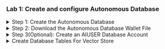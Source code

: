 ### Lab 1: Create and configure Autonomous Database
<details>
<summary>Step 1: Create the Autonomous Database</summary>    	
1. Log in to your OCI console.<br>
2. Open the main "hamburger" menu in the top left corner of the Console. Select "Oracle Database" and then click "Autonomous Database."<br>
&nbsp;&nbsp;&nbsp;&nbsp;<img src="images/adb1.png" width="300" height="320"><br>
3. Select the correct compartment from the "List Scope"→"Compartment" on the left side of the page, and then click the "Create Autonomous Database" button.<br>
&nbsp;&nbsp;&nbsp;&nbsp;<img src="images/adb2.png" width="820" height="595"><br>
4. Change the "Display name" and "Database name" to "LiveLabVS" and choose the "Transaction Processing" workload. Everything else can remain as the default.<br>
&nbsp;&nbsp;&nbsp;&nbsp;<img src="images/adb3.png" width="820" height="425"><br>
5. Make sure the database version is "23ai". Everything else can remain as the default.<br>
&nbsp;&nbsp;&nbsp;&nbsp;<img src="images/adb4.png" width="820" height="308"><br>
6. Enter an administrator password. For this lab, we will use "<b>Livelabpassword1!</b>".<br>
&nbsp;&nbsp;&nbsp;&nbsp;<img src="images/adb5.png" width="820" height="215"><br>
7. Leave everything else as the default, and click the "Create Autonomous Database" button.<br>
8. Wait while the database is fully provisioned. Once the "ADW" icon turns from orange to green, and the word "AVAILABLE" appears under it, the database is ready.<br>
&nbsp;&nbsp;&nbsp;&nbsp;<img src="images/adb6.png" width="280" height="332"><br>
</details>

<details>
<summary>Step 2: Download the Autonomous Database Wallet File</summary>    
1. Once the database is ready, click the "Database connection" button on the database details page.<br>
&nbsp;&nbsp;&nbsp;&nbsp;<img src="images/adb7.png" width="823" height="240"><br>
2. Leave "Wallet Type" as "Instance wallet" and click the "Download wallet" button. Enter a password for the wallet. For this lab, we will be using "<b>Livelabpassword1!</b>". Click the "Download" button.<br>
&nbsp;&nbsp;&nbsp;&nbsp;<img src="images/adb8.png" width="400" height="337"> &nbsp;&nbsp;&nbsp;&nbsp;<img src="images/adb9.png" width="400" height="337"><br>
3. Close the database connection page
</details>

<details>
<summary>Step 3(Optional): Create an AIUSER Database Account</summary>    
1. From the database details page, click the "Database actions" dropdown button and select "Database Users".<br>
&nbsp;&nbsp;&nbsp;&nbsp;<img src="images/adb10.png" width="505" height="362"> <br>
2. Click the "Create User" button on the right side of the page.<br>
&nbsp;&nbsp;&nbsp;&nbsp;<img src="images/adb11.png" width="823" height="173"> <br>
3. Enter the following details for the user:<br>
&nbsp;&nbsp;&nbsp;&nbsp;a. Username: <b>AIUSER</b><br>
&nbsp;&nbsp;&nbsp;&nbsp;b. Quota on tablespace DATA: <b>UNLIMITED</b><br>
&nbsp;&nbsp;&nbsp;&nbsp;c. Password: <b>Livelabpassword1!</b><br>
&nbsp;&nbsp;&nbsp;&nbsp;Enable the slider for "Web Access"<br>
&nbsp;&nbsp;&nbsp;&nbsp;<img src="images/adb12.png" width="823" height="713"> <br>
4. Click the "ADMIN" profile button in the top right of the page, and select "Sign Out".<br>
&nbsp;&nbsp;&nbsp;&nbsp;<img src="images/adb13.png" width="473" height="243"> <br>
5. Enter the credentials for the user account you just created. In this lab we use the following:<br>
&nbsp;&nbsp;&nbsp;&nbsp;a. Username: <b>AIUSER</b><br>
&nbsp;&nbsp;&nbsp;&nbsp;b. Password: <b>Livelabpassword1!</b><br>
6. Select the "Development" tab and select "SQL" from the list. Click the "Open" button.<br>
&nbsp;&nbsp;&nbsp;&nbsp;<img src="images/adb14.png" width="520" height="529"> <br>
</details>

<details>
<summary>Create Database Tables For Vector Store</summary>    
<b>If you did Step 3, skip to number 3 below:</b><br>
1. From the database details page, click the "Database actions" dropdown button and select "SQL".<br>
&nbsp;&nbsp;&nbsp;&nbsp;<img src="images/adb15.png" width="823" height="345"> <br>
2. Select the "Development" tab and select "SQL" from the list. Click the "Open" button.<br>
&nbsp;&nbsp;&nbsp;&nbsp;<img src="images/adb16.png" width="823" height="399"> <br>
3. Copy and paste the SQL code from the create_tables.sql file into the SQL worksheet and click the "Run Script" button (or press F5).<br>
&nbsp;&nbsp;&nbsp;&nbsp;<img src="images/adb17.png" width="498" height="363"> <br>
 
```sql
create table BOOKS
("ID" NUMBER NOT NULL,
"NAME" VARCHAR2(100) NOT NULL,
PRIMARY KEY ("ID") 
);
 
create table CHUNKS
("ID" VARCHAR2(64) NOT NULL,
"CHUNK" CLOB,
"VEC" VECTOR(1024, FLOAT64),
"PAGE_NUM" VARCHAR2(10),
"BOOK_ID" NUMBER,
PRIMARY KEY ("ID"),
CONSTRAINT fk_book
        FOREIGN KEY (BOOK_ID)
        REFERENCES BOOKS (ID)
);
```
</details>
